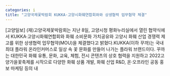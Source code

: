 ```yaml
---
categories: i
title: "고양국제꽃박람회 KUKKA·고양시화훼연합회와와 상생협력 업무협약 체결"
---
```

[고양일보] (재)고양국제꽃박람회는 지난 8일, 고양시청 평화누리실에서 열린 협약식에서 KUKKA·고양시화훼연합회와 화훼 소비문화 가치공유와 고양시 화훼 산업 경쟁력 제고를 위한 상생협력 업무협약(MOU)을 체결했다고 밝혔다.KUKKA(이하 꾸까)는 국내 최대 플라워 온라인커머스로 일상 속 꽃 문화를 만들어 나가는 플라워 브랜드이다. 꾸까는 대한민국 화훼 유통, 문화, 교육, 체험, 전시 콘텐츠의 상호 협력을 지원하고 2022고양가을꽃축제를 시작으로 다양한 화훼 상품 개발, 화훼 산업 R&D, 온·오프라인 공동 홍보 마케팅 등의 내